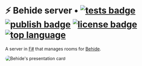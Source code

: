 # ⚡ Behide server • [![tests badge](https://github.com/behide-game/behide-server/actions/workflows/perform-tests.yml/badge.svg)](https://github.com/behide-game/behide-server/actions/workflows/perform-tests.yml) [![publish badge](https://github.com/behide-game/behide-server/actions/workflows/release.yml/badge.svg)](https://github.com/behide-game/behide-server/pkgs/container/behide-server) [![license badge](https://img.shields.io/github/license/behide-game/behide-server.svg)](https://github.com/behide-game/behide-server/blob/main/LICENSE) [![top language](https://img.shields.io/github/languages/top/behide-game/behide-server?color=%23b845fc)](https://fsharp.org/)

A server in [F#](https://fsharp.org/) that manages rooms for [Behide](https://github.com/behide-game/).

<img src="[./Assets/Presentation card.png](https://raw.githubusercontent.com/behide-game/behide/main/Assets/Images/Card.png)"
     alt="Behide's presentation card"
     style="border-radius: 10px" />
